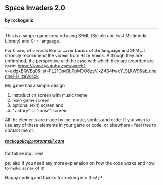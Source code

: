 ## Space Invaders 2.0

#### by rockogolic

____________

This is a simple game created using SFML (Simple and Fast Multimedia Library) and C++ language. 

For those, who would like to cover basics of the language and SFML, I strongly recommend the videos from Hilze Vonck. Although they are unfinished,
the perspective and the ease with which they are recorded are great. 
https://www.youtube.com/watch?v=axIgxBQVBg0&list=PL21OsoBLPpMOO6zyVlxZ4S4hwkY_SLRW9&ab_channel=HilzeVonck

My game has a simple design:
1. introduction screen with music theme
2. main game screen 
3. optional (exit) screen and 
4. "victory" or "loose" screen

All the elements are made by me: music, sprites and code. 
If you wish to use any of these elements in your game or code, or elsewhere - feel free to contact me on

##### rockogolic@protonmail.com 
for future inquiries!

ps: also if you need any more explanation on how the code works and how to make sense of it! 

Happy coding and thanks for looking into this! ;P 


